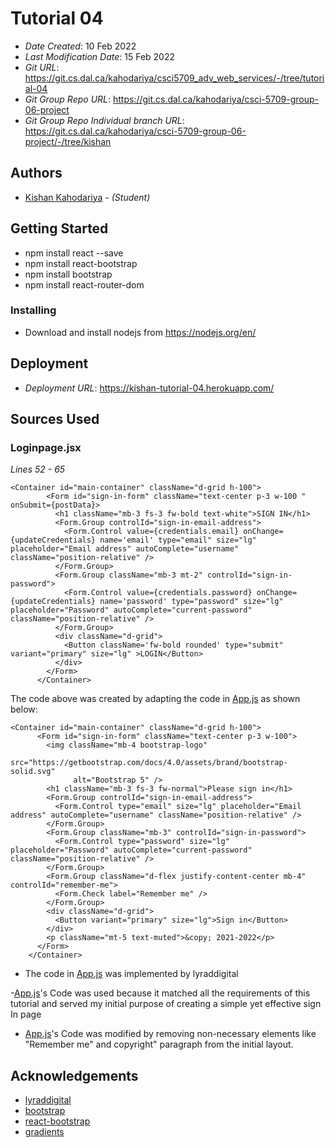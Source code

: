 # Tutorial 04

- _Date Created_: 10 Feb 2022
- _Last Modification Date_: 15 Feb 2022
- _Git URL_: https://git.cs.dal.ca/kahodariya/csci5709_adv_web_services/-/tree/tutorial-04
- _Git Group Repo URL_: https://git.cs.dal.ca/kahodariya/csci-5709-group-06-project
- _Git Group Repo Individual branch URL_: https://git.cs.dal.ca/kahodariya/csci-5709-group-06-project/-/tree/kishan

## Authors

- [Kishan Kahodariya](ks805556@dal.ca) - _(Student)_

## Getting Started

- npm install react --save
- npm install react-bootstrap
- npm install bootstrap
- npm install react-router-dom

### Installing

- Download and install nodejs from https://nodejs.org/en/

## Deployment

- _Deployment URL_: https://kishan-tutorial-04.herokuapp.com/

## Sources Used

### Loginpage.jsx

_Lines 52 - 65_

```
<Container id="main-container" className="d-grid h-100">
        <Form id="sign-in-form" className="text-center p-3 w-100 " onSubmit={postData}>
          <h1 className="mb-3 fs-3 fw-bold text-white">SIGN IN</h1>
          <Form.Group controlId="sign-in-email-address">
            <Form.Control value={credentials.email} onChange={updateCredentials} name='email' type="email" size="lg" placeholder="Email address" autoComplete="username" className="position-relative" />
          </Form.Group>
          <Form.Group className="mb-3 mt-2" controlId="sign-in-password">
            <Form.Control value={credentials.password} onChange={updateCredentials} name='password' type="password" size="lg" placeholder="Password" autoComplete="current-password" className="position-relative" />
          </Form.Group>
          <div className="d-grid">
            <Button className='fw-bold rounded' type="submit" variant="primary" size="lg" >LOGIN</Button>
          </div>
        </Form>
      </Container>
```

The code above was created by adapting the code in [App.js](https://github.com/lyraddigital/react-bootstrap-login-form/blob/master/src/App.js) as shown below:

```
<Container id="main-container" className="d-grid h-100">
      <Form id="sign-in-form" className="text-center p-3 w-100">
        <img className="mb-4 bootstrap-logo"
              src="https://getbootstrap.com/docs/4.0/assets/brand/bootstrap-solid.svg"
              alt="Bootstrap 5" />
        <h1 className="mb-3 fs-3 fw-normal">Please sign in</h1>
        <Form.Group controlId="sign-in-email-address">
          <Form.Control type="email" size="lg" placeholder="Email address" autoComplete="username" className="position-relative" />
        </Form.Group>
        <Form.Group className="mb-3" controlId="sign-in-password">
          <Form.Control type="password" size="lg" placeholder="Password" autoComplete="current-password" className="position-relative" />
        </Form.Group>
        <Form.Group className="d-flex justify-content-center mb-4" controlId="remember-me">
          <Form.Check label="Remember me" />
        </Form.Group>
        <div className="d-grid">
          <Button variant="primary" size="lg">Sign in</Button>
        </div>
        <p className="mt-5 text-muted">&copy; 2021-2022</p>
      </Form>
    </Container>
```

- The code in [App.js](https://github.com/lyraddigital/react-bootstrap-login-form/blob/master/src/App.js) was implemented by lyraddigital

-[App.js](https://github.com/lyraddigital/react-bootstrap-login-form/blob/master/src/App.js)'s Code was used because it matched all the requirements of this tutorial and served my initial purpose of creating a simple yet effective sign In page

- [App.js](https://github.com/lyraddigital/react-bootstrap-login-form/blob/master/src/App.js)'s Code was modified by removing non-necessary elements like "Remember me" and copyright" paragraph from the initial layout.

## Acknowledgements

- [lyraddigital](https://github.com/lyraddigital)
- [bootstrap](https://getbootstrap.com/)
- [react-bootstrap](https://react-bootstrap.github.io/)
- [gradients](https://www.w3schools.com/css/css3_gradients.asp)
